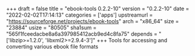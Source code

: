 +++
draft = false
title = "ebook-tools 0.2.2-10"
version = "0.2.2-10"
date = "2022-02-02T17:14:13"
categories = ['apps']
upstreamurl = "https://sourceforge.net/projects/ebook-tools"
arch = "x86_64"
size = "23884"
usize = "80505"
sha1sum = "565f1fceedacbe8a6a397985412acb9ed4c8fa75"
depends = "['libzip>=1.2.0', 'libxml2>=2.9.4-3']"
+++
Tools for accessing and converting various ebook file formats